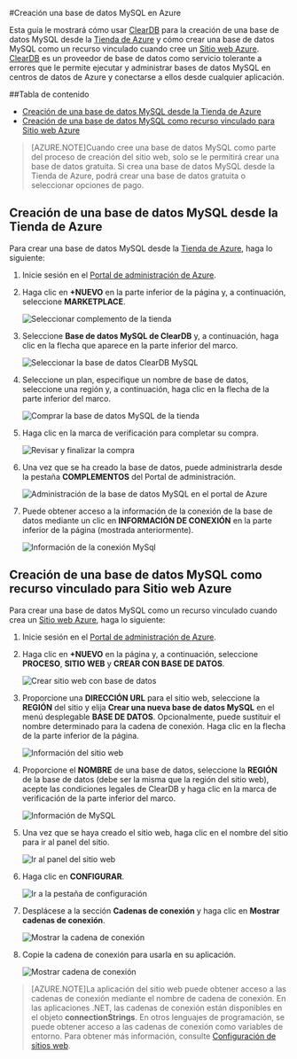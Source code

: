 #Creación una base de datos MySQL en Azure

Esta guía le mostrará cómo usar [ClearDB] para la creación de una base de datos MySQL desde la [Tienda de Azure] y cómo crear una base de datos MySQL como un recurso vinculado cuando cree un [Sitio web Azure][waws]. [ClearDB] es un proveedor de base de datos como servicio tolerante a errores que le permite ejecutar y administrar bases de datos MySQL en centros de datos de Azure y conectarse a ellos desde cualquier aplicación.

##Tabla de contenido
* [Creación de una base de datos MySQL desde la Tienda de Azure](#CreateFromStore)
* [Creación de una base de datos MySQL como recurso vinculado para Sitio web Azure](#CreateForWebSite)

> [AZURE.NOTE]Cuando cree una base de datos MySQL como parte del proceso de creación del sitio web, solo se le permitirá crear una base de datos gratuita. Si crea una base de datos MySQL desde la Tienda de Azure, podrá crear una base de datos gratuita o seleccionar opciones de pago.

<h2><a id="CreateFromStore"></a>Creación de una base de datos MySQL desde la Tienda de Azure</h2>

Para crear una base de datos MySQL desde la [Tienda de Azure], haga lo siguiente:

1. Inicie sesión en el [Portal de administración de Azure][portal].
2. Haga clic en **+NUEVO** en la parte inferior de la página y, a continuación, seleccione **MARKETPLACE**.

	![Seleccionar complemento de la tienda](./media/create-mysql-db/select-store.png)

3. Seleccione **Base de datos MySQL de ClearDB** y, a continuación, haga clic en la flecha que aparece en la parte inferior del marco.

	![Seleccionar la base de datos ClearDB MySQL](./media/create-mysql-db/select-cleardb-mysql.png)

4. Seleccione un plan, especifique un nombre de base de datos, seleccione una región y, a continuación, haga clic en la flecha de la parte inferior del marco.

	![Comprar la base de datos MySQL de la tienda](./media/create-mysql-db/purchase-mysql.png)

5. Haga clic en la marca de verificación para completar su compra.

	![Revisar y finalizar la compra](./media/create-mysql-db/complete-mysql-purchase.png)

6. Una vez que se ha creado la base de datos, puede administrarla desde la pestaña **COMPLEMENTOS** del Portal de administración.

	![Administración de la base de datos MySQL en el portal de Azure](./media/create-mysql-db/manage-mysql-add-on.png)

7. Puede obtener acceso a la información de la conexión de la base de datos mediante un clic en **INFORMACIÓN DE CONEXIÓN** en la parte inferior de la página (mostrada anteriormente).

	![Información de la conexión MySql](./media/create-mysql-db/mysql-conn-info.png)


<h2><a id="CreateForWebSite"></a>Creación de una base de datos MySQL como recurso vinculado para Sitio web Azure</h2>

Para crear una base de datos MySQL como un recurso vinculado cuando crea un [Sitio web Azure][waws], haga lo siguiente:

1. Inicie sesión en el [Portal de administración de Azure][portal].
2. Haga clic en **+NUEVO** en la página y, a continuación, seleccione **PROCESO**, **SITIO WEB** y **CREAR CON BASE DE DATOS**.

	![Crear sitio web con base de datos](./media/create-mysql-db/custom_create.png)

3. Proporcione una **DIRECCIÓN URL** para el sitio web, seleccione la **REGIÓN** del sitio y elija **Crear una nueva base de datos MySQL** en el menú desplegable **BASE DE DATOS**. Opcionalmente, puede sustituir el nombre determinado para la cadena de conexión. Haga clic en la flecha de la parte inferior de la página.

	![Información del sitio web](./media/create-mysql-db/provide-website-details.png)

4. Proporcione el **NOMBRE** de una base de datos, seleccione la **REGIÓN** de la base de datos (debe ser la misma que la región del sitio web), acepte las condiciones legales de ClearDB y haga clic en la marca de verificación de la parte inferior del marco.

	![Información de MySQL](./media/create-mysql-db/provide-mysql-details.png)

5. Una vez que se haya creado el sitio web, haga clic en el nombre del sitio para ir al panel del sitio.

	![Ir al panel del sitio web](./media/create-mysql-db/go-to-website-dashboard.png)

6. Haga clic en **CONFIGURAR**.

	![Ir a la pestaña de configuración](./media/create-mysql-db/go-to-configure-tab.png)

7. Desplácese a la sección **Cadenas de conexión** y haga clic en **Mostrar cadenas de conexión**.

	![Mostrar la cadena de conexión](./media/create-mysql-db/show-conn-string.png)

8. Copie la cadena de conexión para usarla en su aplicación.

	![Mostrar cadena de conexión](./media/create-mysql-db/shown-conn-string.png)

> [AZURE.NOTE]La aplicación del sitio web puede obtener acceso a las cadenas de conexión mediante el nombre de cadena de conexión. En las aplicaciones .NET, las cadenas de conexión están disponibles en el objeto **connectionStrings**. En otros lenguajes de programación, se puede obtener acceso a las cadenas de conexión como variables de entorno. Para obtener más información, consulte [Configuración de sitios web][configure].

[ClearDB]: http://www.cleardb.com/
[waws]: /documentation/services/web-sites/
[Tienda de Azure]: ../articles/store.md
[portal]: http://manage.windowsazure.com
[configure]: ../article/app-service-web/web-sites-configure.md

<!--HONumber=52-->
